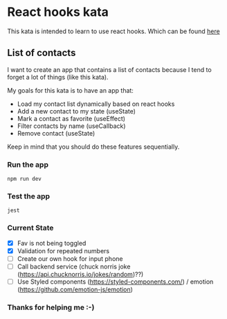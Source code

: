 # React hooks kata

This kata is intended to learn to use react hooks. Which can be found [here](https://reactjs.org/docs/hooks-reference.html)

## List of contacts

I want to create an app that contains a list of contacts because I tend to forget a lot of things (like this kata).

My goals for this kata is to have an app that:

- Load my contact list dynamically based on react hooks
- Add a new contact to my state (useState)
- Mark a contact as favorite (useEffect)
- Filter contacts by name (useCallback)
- Remove contact (useState)

Keep in mind that you should do these features sequentially.

### Run the app
```npm run dev```

### Test the app
```jest```

### Current State
* [X] Fav is not being toggled
* [X] Validation for repeated numbers
* [ ] Create our own hook for input phone 
* [ ] Call backend service (chuck norris joke (https://api.chucknorris.io/jokes/random)??)  
* [ ] Use Styled components (https://styled-components.com/) / emotion (https://github.com/emotion-js/emotion)  

### Thanks for helping me :-)
